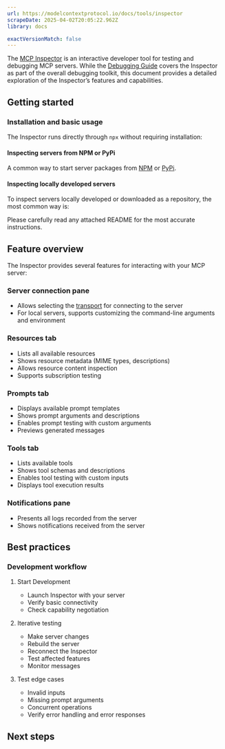 ```yaml
---
url: https://modelcontextprotocol.io/docs/tools/inspector
scrapeDate: 2025-04-02T20:05:22.962Z
library: docs

exactVersionMatch: false
---
```


The [MCP Inspector](https://github.com/modelcontextprotocol/inspector) is an interactive developer tool for testing and debugging MCP servers. While the [Debugging Guide](_docs_tools_debugging.md) covers the Inspector as part of the overall debugging toolkit, this document provides a detailed exploration of the Inspector’s features and capabilities.

## Getting started

### Installation and basic usage

The Inspector runs directly through `npx` without requiring installation:

#### Inspecting servers from NPM or PyPi

A common way to start server packages from [NPM](https://npmjs.com/) or [PyPi](https://pypi.com/).

#### Inspecting locally developed servers

To inspect servers locally developed or downloaded as a repository, the most common way is:

Please carefully read any attached README for the most accurate instructions.

## Feature overview

The Inspector provides several features for interacting with your MCP server:

### Server connection pane
*   Allows selecting the [transport](_docs_concepts_transports.md) for connecting to the server
*   For local servers, supports customizing the command-line arguments and environment

### Resources tab
*   Lists all available resources
*   Shows resource metadata (MIME types, descriptions)
*   Allows resource content inspection
*   Supports subscription testing

### Prompts tab
*   Displays available prompt templates
*   Shows prompt arguments and descriptions
*   Enables prompt testing with custom arguments
*   Previews generated messages

### Tools tab
*   Lists available tools
*   Shows tool schemas and descriptions
*   Enables tool testing with custom inputs
*   Displays tool execution results

### Notifications pane
*   Presents all logs recorded from the server
*   Shows notifications received from the server

## Best practices

### Development workflow

1.  Start Development
    
    *   Launch Inspector with your server
    *   Verify basic connectivity
    *   Check capability negotiation
2.  Iterative testing
    
    *   Make server changes
    *   Rebuild the server
    *   Reconnect the Inspector
    *   Test affected features
    *   Monitor messages
3.  Test edge cases
    
    *   Invalid inputs
    *   Missing prompt arguments
    *   Concurrent operations
    *   Verify error handling and error responses

## Next steps